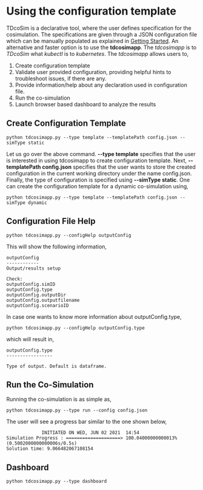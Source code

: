 # Using the configuration template

TDcoSim is a declarative tool, where the user defines specification for the cosimulation. The specifications are given through a JSON configuration file which can be  manually populated as explained in [Getting Started](user_guide_getting_started.md). An alternative and faster option is to use the **tdcosimapp**. The *tdcosimapp* is to *TDcoSim* what *kubectl* is to *kubernetes*. The *tdcosimapp* allows users to,

1. Create configuration template
2. Validate user provided configuration, providing helpful hints to troubleshoot issues, if there are any.
3. Provide information/help about any declaration used in configuration file.
4. Run the co-simulation
5. Launch browser based dashboard to analyze the results

## Create Configuration Template

```
python tdcosimapp.py --type template --templatePath config.json --simType static
```

Let us go over the above command. **--type template** specifies that the user is interested in using tdcosimapp to create configuration template. Next, **--templatePath config.json** specifies that the user wants to store the created configuration in the current working directory under the name config.json. Finally, the type of configuration is specified using **--simType static**. One can create the configuration template for a dynamic co-simulation using,

```
python tdcosimapp.py --type template --templatePath config.json --simType dynamic
```

## Configuration File Help

```
python tdcosimapp.py --configHelp outputConfig
```
This will show the following information,

```
outputConfig
------------
Output/results setup

Check:
outputConfig.simID
outputConfig.type
outputConfig.outputDir
outputConfig.outputfilename
outputConfig.scenarioID
```

In case one wants to know more information about outputConfig.type,

```
python tdcosimapp.py --configHelp outputConfig.type
```

which will result in,

```
outputConfig.type
-----------------

Type of output. Default is dataframe.
```

## Run the Co-Simulation

Running the co-simulation is as simple as,

```
python tdcosimapp.py --type run --config config.json
```
The user will see a progress bar similar to the one shown below,

```
             INITIATED ON WED, JUN 02 2021  14:54
Simulation Progress : ====================> 100.04000000000013%(0.5002000000000006s/0.5s)
Solution time: 9.066482067108154
```

## Dashboard

```
python tdcosimapp.py --type dashboard
```

